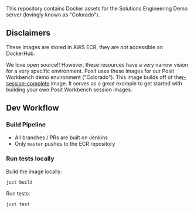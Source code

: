 This repository contains Docker assets for the Solutions Engineering Demo server (lovingly known as "Colorado").

## Disclaimers

These images are stored in AWS ECR, they are _not_ accessible on DockerHub.

We love open source!! However, these resources have a very narrow vision for a very specific environment. Posit uses these images for our Posit Workbench demo environment ("Colorado"). This image builds off of the[r-session-complete](https://github.com/rstudio/rstudio-docker-products/tree/dev/r-session-complete) image. It serves as a great example to get started with building your own Posit Workbench session images.

## Dev Workflow

### Build Pipeline

- All branches / PRs are built on Jenkins
- Only `master` pushes to the ECR repository

### Run tests locally

Build the image locally:

```bash
just build
```
Run tests:

```bash
just test
```
